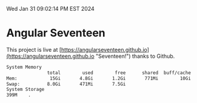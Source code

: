 Wed Jan 31 09:02:14 PM EST 2024

# Angular Seventeen


This project is live at [https://angularseventeen.github.io](https://angularseventeen.github.io "Seventeen!") thanks to Github.

```bash
System Memory
               total        used        free      shared  buff/cache   available
Mem:            15Gi       4.8Gi       1.2Gi       771Mi        10Gi        10Gi
Swap:          8.0Gi       471Mi       7.5Gi
System Storage
399M	.
```
```bash
